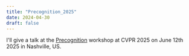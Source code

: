 ```yaml
---
title: "Precognition_2025"
date: 2024-04-30
draft: false
---
```


I'll give a talk at the <a href="https://sites.google.com/view/ieeecvf-cvpr2025-precognition" target="_blank">Precognition</a> workshop at CVPR 2025 on June 12th 2025 in Nashville, US.
